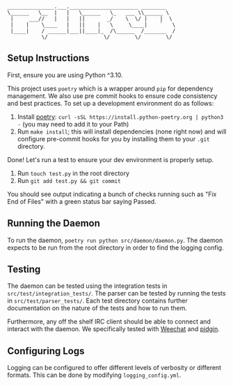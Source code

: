     _______________.___.______________________ ________
    \______   \__  |   |   \______   \_   ___ \\______ \
     |     ___//   |   |   ||       _/    \  \/ |    |  \
     |    |    \____   |   ||    |   \     \____|    `   \
     |____|    / ______|___||____|_  /\______  /_______  /
               \/                  \/        \/        \/

## Setup Instructions
First, ensure you are using Python ^3.10.

This project uses `poetry` which is a wrapper around `pip` for dependency management. We also use pre commit hooks to ensure code consistency and best practices. To set up a development environment do as follows:

1. Install [poetry](https://python-poetry.org/docs/): `curl -sSL https://install.python-poetry.org | python3 -` (you may need to add it to your Path)
2. Run `make install`; this will install dependencies (none right now) and will configure pre-commit hooks for you by installing them to your `.git` directory.

Done! Let's run a test to ensure your dev environment is properly setup.

1. Run `touch test.py` in the root directory
2. Run `git add test.py && git commit`

You should see output indicating a bunch of checks running such as "Fix End of Files" with a green status bar saying Passed.

## Running the Daemon

To run the daemon, `poetry run python src/daemon/daemon.py`. The daemon expects to be run from the root directory in order to find the logging config.

## Testing

The daemon can be tested using the integration tests in `src/test/integration_tests/`.
The parser can be tested by running the tests in `src/test/parser_tests/`.
Each test directory contains further documentation on the nature of the tests and how to run them.

Furthermore, any off the shelf IRC client should be able to connect and interact with the daemon. We specifically tested with [Weechat](https://weechat.org/) and [pidgin](https://pidgin.im/).

## Configuring Logs
Logging can be configured to offer different levels of verbosity or different formats. This can be done by modifying `logging_config.yml`.
